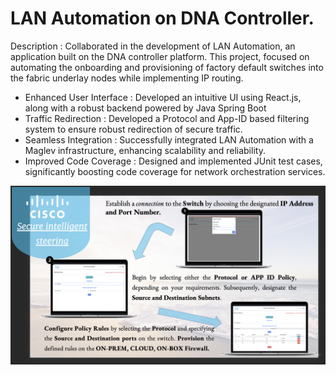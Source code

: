 # LAN Automation on DNA Controller.

Description : Collaborated in the development of LAN Automation, an application built on the DNA controller platform. This
project, focused on automating the onboarding and provisioning of factory default switches into the fabric underlay nodes
while implementing IP routing.

* Enhanced User Interface : Developed an intuitive UI using React.js, along with a robust backend powered by
Java Spring Boot
* Traffic Redirection : Developed a Protocol and App-ID based filtering system to ensure robust redirection of secure traffic.
* Seamless Integration : Successfully integrated LAN Automation with a Maglev infrastructure, enhancing
scalability and reliability.
* Improved Code Coverage : Designed and implemented JUnit test cases, significantly boosting code coverage for
network orchestration services.

![image](https://github.com/20gurpreet01/Secure-Intelligent-Steering/blob/main/SIS%20Pic.png)

